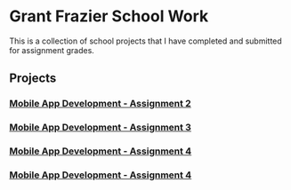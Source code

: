 # Grant Frazier School Work

This is a collection of school projects that I have completed and submitted for assignment grades.

## Projects
### [Mobile App Development - Assignment 2](https://github.com/Specter21/grantfrazier.github.io/wiki/ITEC-4550-Mobile-App-Development---Assignment-2)

### [Mobile App Development - Assignment 3](https://github.com/Specter21/grantfrazier.github.io/wiki/ITEC-4550-Mobile-App-Development-Assignment-3)

### [Mobile App Development - Assignment 4](https://github.com/Specter21/grantfrazier.github.io/wiki/ITEC-4550-Mobile-App-Development-Assignment-4)

### [Mobile App Development - Assignment 4](https://github.com/Specter21/grantfrazier.github.io/wiki/ITEC-4550-Mobile-App-Development-Assignment-5)
